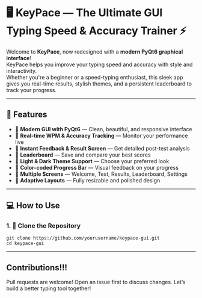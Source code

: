 # 🖥️ KeyPace — The Ultimate GUI Typing Speed & Accuracy Trainer ⚡

Welcome to **KeyPace**, now redesigned with a **modern PyQt6 graphical interface**!  
KeyPace helps you improve your typing speed and accuracy with style and interactivity.  
Whether you're a beginner or a speed-typing enthusiast, this sleek app gives you real-time results, stylish themes, and a persistent leaderboard to track your progress.

---

## 🎯 Features

- 🔸 **Modern GUI with PyQt6** — Clean, beautiful, and responsive interface
- 🔸 **Real-time WPM & Accuracy Tracking** — Monitor your performance live
- 🔸 **Instant Feedback & Result Screen** — Get detailed post-test analysis
- 🔸 **Leaderboard** — Save and compare your best scores
- 🔸 **Light & Dark Theme Support** — Choose your preferred look
- 🔸 **Color-coded Progress Bar** — Visual feedback on your progress
- 🔸 **Multiple Screens** — Welcome, Test, Results, Leaderboard, Settings
- 🔸 **Adaptive Layouts** — Fully resizable and polished design

---

## 💻 How to Use

### 1. 🔽 Clone the Repository
```
git clone https://github.com/yourusername/keypace-gui.git
cd keypace-gui
```

---

## Contributions!!!
Pull requests are welcome! Open an issue first to discuss changes.
Let’s build a better typing tool together!
